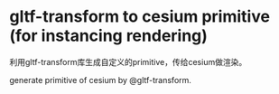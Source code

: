 # gltf-transform to cesium primitive (for instancing rendering)

利用gltf-transform库生成自定义的primitive，传给cesium做渲染。

generate primitive of cesium by @gltf-transform.
